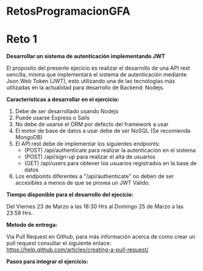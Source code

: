 # RetosProgramacionGFA

# Reto 1
**Desarrollar un sistema de autenticación implementando JWT**

El proposito del presente ejecicio es realizar el desarrollo de una API rest sencilla, misma que implementará el sistema de autenticación mediante Json Web Token (JWT), esto utilizando una de las tecnologías más utilizadas en la actualidad para desarrollo de Backend: Nodejs.

**Caracteristicas a desarrollar en el ejercicio:**
1. Debe de ser desarrollado usando Nodejs
2. Puede usarse Express o Sails
3. No debe de usarse el ORM por defecto del framework a usar
4. El motor de base de datos a usar debe de ser NoSQL (Se recomienda MongoDB)
5. El API rest debe de implementar los siguientes endpoints:
    * (POST) /api/authenticate para realizar la autenticación en el sistema
    * (POST) /api/sign-up para realizar el alta de usuarios
    * (GET) /api/users para obtener los usuarios registrados en la base de datos
6. Los endpoints diferentes a "/api/authenticate" no deben de ser accesibles a menos de que se provea un JWT Valido.

**Tiempo disponible para el desarrollo del ejecicio:**

Del Viernes 23 de Marzo a las 18:30 Hrs al Domingo 25 de Marzo a las 23:59 Hrs.

**Metodo de entrega:**

Via Pull Request en Github, para más información acerca de como crear un pull request consultar el siguiente enlace:
https://help.github.com/articles/creating-a-pull-request/

**Pasos para integrar el ejercicio:**
